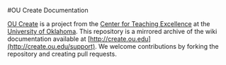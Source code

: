 #OU Create Documentation



[OU Create](http://create.ou.edu) is a project from the [Center for Teaching Excellence](http://teach.ou.edu) at the [University of Oklahoma](http://ou.edu). This repository is a mirrored archive of the wiki documentation available at [http://create.ou.edu](http://create.ou.edu/support). We welcome contributions by forking the repository and creating pull requests.
